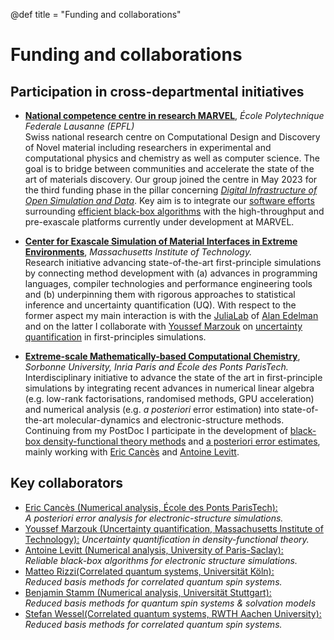 @def title = "Funding and collaborations"

# Funding and collaborations

<!-- TODO Add info about my funding that I got -->
<!-- TODO add logos for each of these funding opportunities -->

## Participation in cross-departmental initiatives
- [**National competence centre in research MARVEL**](https://nccr-marvel.ch), *École Polytechnique Federale Lausanne (EPFL)*  
  Swiss national research centre on Computational Design and Discovery of Novel material
  including researchers in experimental and computational physics and chemistry
  as well as computer science. The goal is to bridge between communities
  and accelerate the state of the art of materials discovery.
  Our group joined the centre in May 2023 for the third funding phase
  in the pillar concerning
  [*Digital Infrastructure of Open Simulation and Data*](https://nccr-marvel.ch/people/projects/open-digital-infrastructure).
  Key aim is to integrate our [software efforts](/software/) surrounding
  [efficient black-box algorithms](/research/self_adapting_simulations/)
  with the high-throughput and pre-exascale platforms
  currently under development at MARVEL.

- [**Center for Exascale Simulation of Material Interfaces in Extreme Environments**](https://cesmix.mit.edu), *Massachusetts Institute of Technology.*  
  Research initiative advancing state-of-the-art first-principle simulations
  by connecting method development with (a) advances in programming languages,
  compiler technologies and performance engineering tools
  and (b) underpinning them with rigorous approaches to statistical inference
  and uncertainty quantification (UQ).
  With respect to the former aspect my main interaction is
  with the [JuliaLab](https://julia.mit.edu) of
  [Alan Edelman](https://math.mit.edu/~edelman)
  and on the latter I collaborate with
  [Youssef Marzouk](https://uqgroup.mit.edu)
  on [uncertainty quantification](/research/error_estimation/)
  in first-principles simulations.

- [**Extreme-scale Mathematically-based Computational Chemistry**](https://erc-emc2.eu/), *Sorbonne University, Inria Paris and École des Ponts ParisTech.*  
  Interdisciplinary initiative to advance the state of the art in first-principle
  simulations by integrating recent advances in numerical linear algebra
  (e.g. low-rank factorisations, randomised methods, GPU acceleration)
  and numerical analysis (e.g. *a posteriori* error estimation) into state-of-the-art
  molecular-dynamics and electronic-structure methods.
  Continuing from my PostDoc I participate in the development of
  [black-box density-functional theory methods](/research/self_adapting_simulations/) and
  [a posteriori error estimates](/research/error_estimation),
  mainly working with [Eric Cancès](http://cermics.enpc.fr/~cances/) and
  [Antoine Levitt](http://antoine.levitt.fr/).

## Key collaborators
- [Eric Cancès (Numerical analysis, École des Ponts ParisTech):](http://cermics.enpc.fr/~cances/)  
    *A posteriori error analysis for electronic-structure simulations.*
- [Youssef Marzouk (Uncertainty quantification, Massachusetts Institute of Technology):](https://uqgroup.mit.edu)
    *Uncertainty quantification in density-functional theory.*
- [Antoine Levitt (Numerical analysis, University of Paris-Saclay):](http://antoine.levitt.fr/)  
    *Reliable black-box algorithms for electronic structure simulations.*
- [Matteo Rizzi(Correlated quantum systems, Universität Köln):](https://www.rizzi-matteo.com/)  
    *Reduced basis methods for correlated quantum spin systems.*
- [Benjamin Stamm (Numerical analysis, Universität Stuttgart):](https://www.ians.uni-stuttgart.de/institute/team/Stamm/)  
    *Reduced basis methods for quantum spin systems & solvation models*
- [Stefan Wessel(Correlated quantum systems, RWTH Aachen University):](https://www.solidtheory.rwth-aachen.de/go/id/fpbi)  
    *Reduced basis methods for correlated quantum spin systems.*

<!--
- [Mi-Song Dupuy (Numerical analysis, Sorbonne University):](https://msdupuy.github.io/)  
    *Anderson acceleration methods for self-consistent field problems.*
- [Alan Edelman (Computer science, Massachusetts Institute of Technology):](https://math.mit.edu/~edelman)
    *Modern software development techniques for electronic-structure simulations
    / data-driven molecular dynamics.*
- [Agnieszka Miedlar (Numerical analysis, University of Kansas):](https://mathematics.ku.edu/people/agnieszka-miedlar)  
    *Acceleration methods for non-linear eigenvalue problems.*
- [Uwe Naumann (Computer science, RWTH Aachen University):](https://www.stce.rwth-aachen.de/people/uwe-naumann)  
    *Algorithmic differentiation in DFTK / density-functional theory simulations.*
- [Wouter Ryssens (Nuclear physics, Free University of Brussels):](https://wryssens.com)  
    *Numerical methods for nuclear density-functional theory.*
- [Erik Tellgren (Theoretical chemistry, University of Oslo):](https://www.mn.uio.no/kjemi/english/people/aca/eriktel/index.html)  
    *Numerical techniques to discover global minima in SCF methods.*
-->
